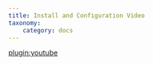 ```yaml
---
title: Install and Configuration Video
taxonomy:
    category: docs
---
```


[plugin:youtube](https://www.youtube.com/watch?v=jnBig4aGfFg)
